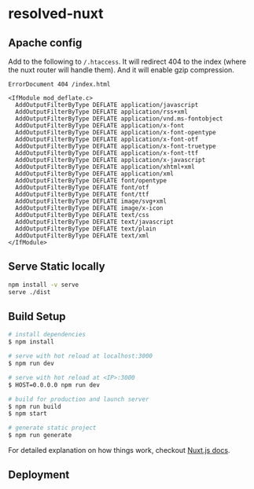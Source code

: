 # resolved-nuxt

## Apache config

Add to the following to `/.htaccess`. It will redirect 404 to the index (where
the nuxt router will handle them). And it will enable gzip compression.

```
ErrorDocument 404 /index.html

<IfModule mod_deflate.c>
  AddOutputFilterByType DEFLATE application/javascript
  AddOutputFilterByType DEFLATE application/rss+xml
  AddOutputFilterByType DEFLATE application/vnd.ms-fontobject
  AddOutputFilterByType DEFLATE application/x-font
  AddOutputFilterByType DEFLATE application/x-font-opentype
  AddOutputFilterByType DEFLATE application/x-font-otf
  AddOutputFilterByType DEFLATE application/x-font-truetype
  AddOutputFilterByType DEFLATE application/x-font-ttf
  AddOutputFilterByType DEFLATE application/x-javascript
  AddOutputFilterByType DEFLATE application/xhtml+xml
  AddOutputFilterByType DEFLATE application/xml
  AddOutputFilterByType DEFLATE font/opentype
  AddOutputFilterByType DEFLATE font/otf
  AddOutputFilterByType DEFLATE font/ttf
  AddOutputFilterByType DEFLATE image/svg+xml
  AddOutputFilterByType DEFLATE image/x-icon
  AddOutputFilterByType DEFLATE text/css
  AddOutputFilterByType DEFLATE text/javascript
  AddOutputFilterByType DEFLATE text/plain
  AddOutputFilterByType DEFLATE text/xml
</IfModule>
```

## Serve Static locally

``` bash
npm install -v serve
serve ./dist
```

## Build Setup

``` bash
# install dependencies
$ npm install

# serve with hot reload at localhost:3000
$ npm run dev

# serve with hot reload at <IP>:3000
$ HOST=0.0.0.0 npm run dev

# build for production and launch server
$ npm run build
$ npm start

# generate static project
$ npm run generate
```

For detailed explanation on how things work, checkout [Nuxt.js docs](https://nuxtjs.org).

## Deployment
